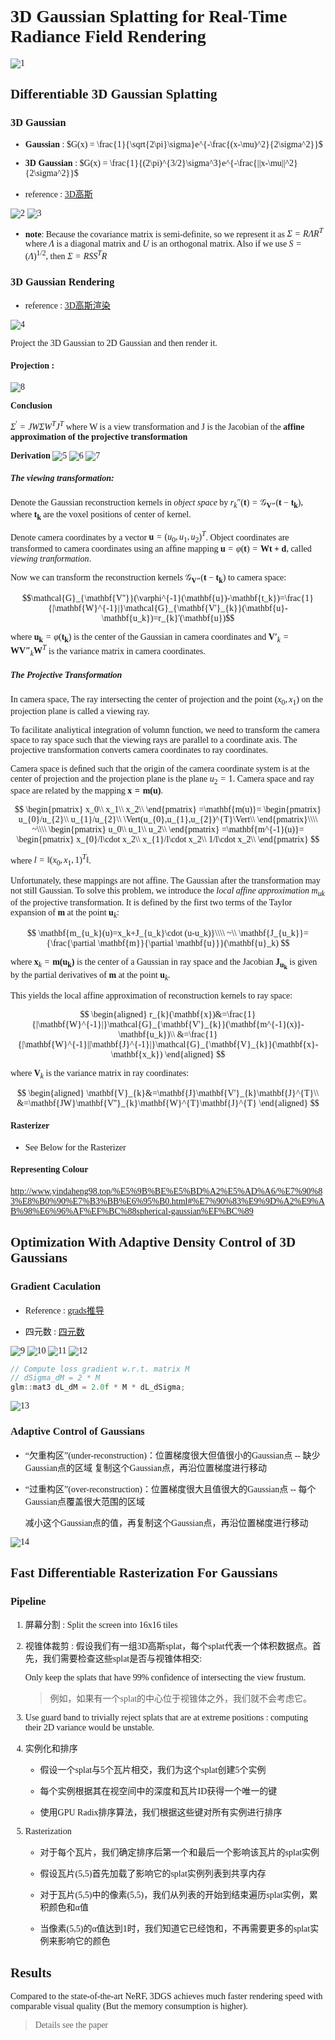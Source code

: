 <font face="Times New Roman" >

# 3D Gaussian Splatting for Real-Time Radiance Field Rendering
![1](1.png)

## Differentiable 3D Gaussian Splatting 
### 3D Gaussian
* **Gaussian** : $G(x) = \frac{1}{\sqrt{2\pi}\sigma}e^{-\frac{(x-\mu)^2}{2\sigma^2}}$
* **3D Gaussian** : $G(x) = \frac{1}{(2\pi)^{3/2}\sigma^3}e^{-\frac{||x-\mu||^2}{2\sigma^2}}$

* reference : [3D高斯](http://www.yindaheng98.top/%E5%9B%BE%E5%BD%A2%E5%AD%A6/3DGaussianSplatting.html#_3d-gaussians-3d-gaussian%E7%82%B9)

![2](2.png)
![3](3.png)

* **note**: Because the covariance matrix is semi-definite, so we represent it as $\Sigma = R\Lambda R^T$ where $\Lambda$ is a diagonal matrix and $U$ is an orthogonal matrix. Also if we use $S = (\Lambda)^{1/2}$, then $\Sigma = RSS^TR$

### 3D Gaussian Rendering

* reference : [3D高斯渲染](http://www.yindaheng98.top/%E5%9B%BE%E5%BD%A2%E5%AD%A6/3D%E9%AB%98%E6%96%AF%E6%95%B0%E5%AD%A6%E6%8E%A8%E5%AF%BC.html#derivation-of-transformation)


![4](4.png)

Project the 3D Gaussian to 2D Gaussian and then render it.

#### **Projection** :

![8](8.png)

**Conclusion**

$\Sigma^{'} = JW\Sigma W^TJ^T$ where W is a view transformation and J is the Jacobian of the **affine approximation of the projective transformation**


**Derivation**
![5](5.png)
![6](6.png)
![7](7.png)

##### The viewing transformation:
  
Denote the Gaussian reconstruction kernels in *object space* by $r_{k}''(\mathbf{t})=\mathcal{G}_{\mathbf{V''}}(\mathbf{t}-\mathbf{t_k})$, where $\mathbf{t_k}$ are the voxel positions of center of kernel.
  
Denote camera coordinates by a vector $\mathbf{u}=(u_0,u_1,u_2)^{T}$. Object coordinates are transformed to camera coordinates using an afﬁne mapping $\mathbf{u}=\varphi(\mathbf{t})=\mathbf{Wt+d}$, called *viewing tranformation*.
  
Now we can transform the reconstruction kernels $\mathcal{G}_{\mathbf{V''}}(\mathbf{t}-\mathbf{t_k})$ to camera space: 

 $$\mathcal{G}_{\mathbf{V''}}(\varphi^{-1}(\mathbf{u})-\mathbf{t_k})=\frac{1}{|\mathbf{W}^{-1}|}\mathcal{G}_{\mathbf{V'}_{k}}(\mathbf{u}-\mathbf{u_k})=r_{k}'(\mathbf{u})$$

where $\mathbf{u_k}=\varphi(\mathbf{t_k})$ is the center of the Gaussian in camera coordinates and $\mathbf{V'}_{k}=\mathbf{W}\mathbf{V''}_{k}\mathbf{W}^{T}$ is the variance matrix in camera coordinates.

##### The Projective Transformation

In camera space, The ray intersecting the center of projection and the point $(x_0, x_1)$ on the projection plane is called a viewing ray.

To facilitate analiytical integration of volumn function, we need to transform the camera space to ray space such that the viewing rays are parallel to a coordinate axis. The projective transformation converts camera coordinates to ray coordinates.

Camera space is deﬁned such that the origin of the camera coordinate system is at the center of projection and the projection plane is the plane $u_{2}=1$. Camera space and ray space are related by the mapping $\mathbf{x=m(u)}$. 

$$
\begin{pmatrix}
x_0\\
x_1\\
x_2\\
\end{pmatrix}
=\mathbf{m(u)}=
\begin{pmatrix}
u_{0}/u_{2}\\
u_{1}/u_{2}\\
\Vert(u_{0},u_{1},u_{2})^{T}\Vert\\
\end{pmatrix}\\\\
~\\\\
\begin{pmatrix}
u_0\\
u_1\\
u_2\\
\end{pmatrix}
=\mathbf{m^{-1}(u)}=
\begin{pmatrix}
x_{0}/l\cdot x_2\\
x_{1}/l\cdot x_2\\
1/l\cdot x_2\\
\end{pmatrix}
$$

where $l=\Vert(x_{0},x_{1},1)^{T}\Vert$.

Unfortunately, these mappings are not affine. The Gaussian after the transformation may not still Gaussian. To solve this problem, we introduce the *local affine approximation* $m_{uk}$ of the projective transformation. It is defined by the first two terms of the Taylor expansion of $\mathbf{m}$ at the point $\mathbf{u}_k$:

$$
\mathbf{m_{u_k}(u)=x_k+J_{u_k}\cdot (u-u_k)}\\\\
~\\
\mathbf{J_{u_k}}={\frac{\partial \mathbf{m}}{\partial \mathbf{u}}}(\mathbf{u}_k)
$$

where $\mathbf{x}_k=\mathbf{m(u_k)}$ is the center of a Gaussian in ray space and the Jacobian $\mathbf{J_{u_k}}$ is given by the partial derivatives of $\mathbf{m}$ at the point $\mathbf{u}_k$.

This yields the local affine approximation of reconstruction kernels to ray space:

$$
\begin{aligned}
r_{k}(\mathbf{x})&=\frac{1}{|\mathbf{W}^{-1}|}\mathcal{G}_{\mathbf{V'}_{k}}(\mathbf{m^{-1}(x)}-\mathbf{u_k})\\
&=\frac{1}{|\mathbf{W}^{-1}||\mathbf{J}^{-1}|}\mathcal{G}_{\mathbf{V}_{k}}(\mathbf{x}-\mathbf{x_k})
\end{aligned}
$$

where $\mathbf{V}_k$ is the variance matrix in ray coordinates:

$$
\begin{aligned}
\mathbf{V}_{k}&=\mathbf{J}\mathbf{V'}_{k}\mathbf{J}^{T}\\
&=\mathbf{JW}\mathbf{V''}_{k}\mathbf{W}^{T}\mathbf{J}^{T}
\end{aligned}
$$

#### Rasterizer
* See Below for the Rasterizer

#### Representing Colour

http://www.yindaheng98.top/%E5%9B%BE%E5%BD%A2%E5%AD%A6/%E7%90%83%E8%B0%90%E7%B3%BB%E6%95%B0.html#%E7%90%83%E9%9D%A2%E9%AB%98%E6%96%AF%EF%BC%88spherical-gaussian%EF%BC%89


## Optimization With Adaptive Density Control of 3D Gaussians
### Gradient Caculation

* Reference : [grads推导](http://www.yindaheng98.top/%E5%9B%BE%E5%BD%A2%E5%AD%A6/3D%E9%AB%98%E6%96%AF%E6%95%B0%E5%AD%A6%E6%8E%A8%E5%AF%BC.html#derivation-of-gradient)

* 四元数 : [四元数](https://www.bilibili.com/video/BV1SW411y7W1/?spm_id_from=333.788.recommend_more_video.0&vd_source=770437002a403fccdaf0ff2a150cee20)

![9](9.png)
![10](10.png)
![11](11.png)
![12](12.png)

```C
// Compute loss gradient w.r.t. matrix M
// dSigma_dM = 2 * M
glm::mat3 dL_dM = 2.0f * M * dL_dSigma;
```

![13](13.png)
### Adaptive Control of Gaussians
* “欠重构区”(under-reconstruction)：位置梯度很大但值很小的Gaussian点 -- 缺少Gaussian点的区域
  复制这个Gaussian点，再沿位置梯度进行移动


* “过重构区”(over-reconstruction)：位置梯度很大且值很大的Gaussian点 -- 每个Gaussian点覆盖很大范围的区域
  
  减小这个Gaussian点的值，再复制这个Gaussian点，再沿位置梯度进行移动

![14](14.png)

## Fast Differentiable Rasterization For Gaussians

### Pipeline

1. 屏幕分割 : Split the screen into 16x16 tiles
2. 视锥体裁剪 : 假设我们有一组3D高斯splat，每个splat代表一个体积数据点。首先，我们需要检查这些splat是否与视锥体相交: 
   
   Only keep the splats that have 99% confidence of intersecting the view frustum.
   
   > 例如，如果有一个splat的中心位于视锥体之外，我们就不会考虑它。

3. Use guard band to trivially reject splats that are at extreme positions : computing their 2D variance would be unstable.
4. 实例化和排序
   
   * 假设一个splat与5个瓦片相交，我们为这个splat创建5个实例
  
   * 每个实例根据其在视空间中的深度和瓦片ID获得一个唯一的键
  
   * 使用GPU Radix排序算法，我们根据这些键对所有实例进行排序
5. Rasterization
   
   * 对于每个瓦片，我们确定排序后第一个和最后一个影响该瓦片的splat实例
  
   * 假设瓦片(5,5)首先加载了影响它的splat实例列表到共享内存
  
   * 对于瓦片(5,5)中的像素(5,5)，我们从列表的开始到结束遍历splat实例，累积颜色和α值
  
   * 当像素(5,5)的α值达到1时，我们知道它已经饱和，不再需要更多的splat实例来影响它的颜色 

## Results

Compared to the state-of-the-art NeRF, 3DGS achieves much faster rendering speed with comparable visual quality (But the memory consumption is higher).



> Details see the paper
</font>